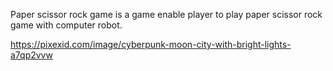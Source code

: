 
Paper scissor rock game is a game enable player to play paper scissor rock game with computer robot.








https://pixexid.com/image/cyberpunk-moon-city-with-bright-lights-a7qp2vvw